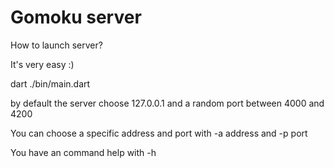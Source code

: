 Gomoku server
=============

How to launch server?

It's very easy :)

dart ./bin/main.dart

by default the server choose 127.0.0.1 and a random port between 4000 and 4200

You can choose a specific address and port with -a address and -p port

You have an command help with -h